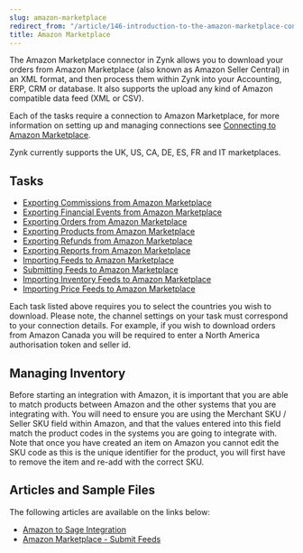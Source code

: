 ```yaml
---
slug: amazon-marketplace
redirect_from: "/article/146-introduction-to-the-amazon-marketplace-connector"
title: Amazon Marketplace
---
```

The Amazon Marketplace connector in Zynk allows you to download your orders from Amazon Marketplace (also known as Amazon Seller Central) in an XML format, and then process them within Zynk into your Accounting, ERP, CRM or database. It also supports the upload any kind of Amazon compatible data feed (XML or CSV).

Each of the tasks require a connection to Amazon Marketplace, for more information on setting up and managing connections see [Connecting to Amazon Marketplace](connecting-to-amazon-marketplace).

Zynk currently supports the UK, US, CA, DE, ES, FR and IT marketplaces.

## Tasks
* [Exporting Commissions from Amazon Marketplace](exporting-commissions-from-amazon-marketplace)
* [Exporting Financial Events from Amazon Marketplace](exporting-financial-events-from-amazon-marketplace)
* [Exporting Orders from Amazon Marketplace](downloading-orders-from-amazon-marketplace)
* [Exporting Products from Amazon Marketplace](exporting-products-from-amazon-marketplace)
* [Exporting Refunds from Amazon Marketplace](exporting-refunds-from-amazon-marketplace)
* [Exporting Reports from Amazon Marketplace](exporting-reports-from-amazon-marketplace)
* [Importing Feeds to Amazon Marketplace](importing-feeds-to-amazon-marketplace)
* [Submitting Feeds to Amazon Marketplace](uploading-feeds-to-amazon-marketplace)
* [Importing Inventory Feeds to Amazon Marketplace](uploading-inventory-feeds-to-amazon-marketplace)
* [Importing Price Feeds to Amazon Marketplace](uploading-price-feeds-to-amazon-marketplace)

Each task listed above requires you to select the countries you wish to download. Please note, the channel settings on your task must correspond to your connection details. For example, if you wish to download orders from Amazon Canada you will be required to enter a North America authorisation token and seller id.

## Managing Inventory

Before starting an integration with Amazon, it is important that you are able to match products between Amazon and the other systems that you are integrating with. You will need to ensure you are using the Merchant SKU / Seller SKU field within Amazon, and that the values entered into this field match the product codes in the systems you are going to integrate with. Note that once you have created an item on Amazon you cannot edit the SKU code as this is the unique identifier for the product, you will first have to remove the item and re-add with the correct SKU.

## Articles and Sample Files
The following articles are available on the links below:

* [Amazon to Sage Integration](amazon-to-sage-integration)
* [Amazon Marketplace - Submit Feeds](amazon-submit-feeds)
